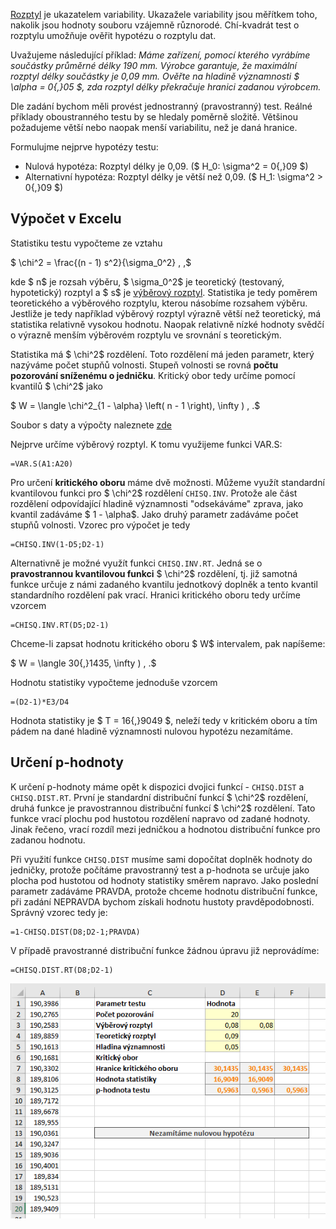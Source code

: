 [Rozptyl](rozptyl.md) je ukazatelem variability. Ukazažele variability jsou měřítkem toho, nakolik jsou hodnoty souboru vzájemně různorodé. Chí-kvadrát test o rozptylu umožňuje ověřit hypotézu o rozptylu dat.

Uvažujeme následující příklad: *Máme zařízení, pomocí kterého vyrábíme součástky průměrné délky 190 mm. Výrobce garantuje, že maximální rozptyl délky součástky je 0,09 mm. Ověřte na hladině významnosti $ \alpha = 0{,}05 $, zda rozptyl délky překračuje hranici zadanou výrobcem.*

Dle zadání bychom měli provést jednostranný (pravostranný) test. Reálné příklady oboustranného testu by se hledaly poměrně složitě. Většinou požadujeme větší nebo naopak menší variabilitu, než je daná hranice.

Formulujme nejprve hypotézy testu:

* Nulová hypotéza: Rozptyl délky je 0,09. ($ H_0: \sigma^2 = 0{,}09 $)
* Alternativní hypotéza: Rozptyl délky je větší než 0,09. ($ H_1: \sigma^2 > 0{,}09 $)

## Výpočet v Excelu

Statistiku testu vypočteme ze vztahu

$ \chi^2 = \frac{(n - 1) s^2}{\sigma_0^2} \, ,$

kde $ n$ je rozsah výběru, $ \sigma_0^2$ je teoretický (testovaný, hypotetický) rozptyl a $ s$ je [výběrový rozptyl](rozptyl.md). Statistika je tedy poměrem teoretického a výběrového rozptylu, kterou násobíme rozsahem výběru. Jestliže je tedy například výběrový rozptyl výrazně větší než teoretický, má statistika relativně vysokou hodnotu. Naopak relativně nízké hodnoty svědčí o výrazně menším výběrovém rozptylu ve srovnání s teoretickým.

Statistika má $ \chi^2$ rozdělení. Toto rozdělení má jeden parametr, který nazýváme počet stupňů volnosti. Stupeň volnosti se rovná **počtu pozorování sníženému o jedničku**. Kritický obor tedy určíme pomocí kvantilů $ \chi^2$ jako

$ W = \langle \chi^2_{1 - \alpha} \left( n - 1 \right), \infty ) \, .$

Soubor s daty a výpočty naleznete [zde](media/chi-kvadrat-test-rozptyl/test-rozptyl.xlsx)

Nejprve určíme výběrový rozptyl. K tomu využijeme funkci VAR.S:

```
=VAR.S(A1:A20)
```

Pro určení **kritického oboru** máme dvě možnosti. Můžeme využít standardní kvantilovou funkci pro $ \chi^2$ rozdělení `CHISQ.INV`. Protože ale část rozdělení odpovídající hladině významnosti "odsekáváme" zprava, jako kvantil zadáváme $ 1 - \alpha$. Jako druhý parametr zadáváme počet stupňů volnosti. Vzorec pro výpočet je tedy

```
=CHISQ.INV(1-D5;D2-1)
```

Alternativně je možné využít funkci `CHISQ.INV.RT`. Jedná se o **pravostrannou kvantilovou funkci** $ \chi^2$ rozdělení, tj. již samotná funkce určuje z námi zadaného kvantilu jednotkový doplněk a tento kvantil standardního rozdělení pak vrací. Hranici kritického oboru tedy určíme vzorcem

```
=CHISQ.INV.RT(D5;D2-1)
```

Chceme-li zapsat hodnotu kritického oboru $ W$ intervalem, pak napíšeme:

$ W = \langle 30{,}1435, \infty ) \, .$

Hodnotu statistiky vypočteme jednoduše vzorcem

```
=(D2-1)*E3/D4
```

Hodnota statistiky je $ T = 16{,}9049 $, neleží tedy v kritickém oboru a tím pádem na dané hladině významnosti nulovou hypotézu nezamítáme.

## Určení p-hodnoty

K určení p-hodnoty máme opět k dispozici dvojici funkcí - `CHISQ.DIST` a `CHISQ.DIST.RT`. První je standardní distribuční funkcí $ \chi^2$ rozdělení, druhá funkce je pravostrannou distribuční funkcí $ \chi^2$ rozdělení. Tato funkce vrací plochu pod hustotou rozdělení napravo od zadané hodnoty. Jinak řečeno, vrací rozdíl mezi jedničkou a hodnotou distribuční funkce pro zadanou hodnotu.

Při využití funkce `CHISQ.DIST` musíme sami dopočítat doplněk hodnoty do jedničky, protože počítáme pravostranný test a p-hodnota se určuje jako plocha pod hustotou od hodnoty statistiky směrem napravo. Jako poslední parametr zadáváme PRAVDA, protože chceme hodnotu distribuční funkce, při zadání NEPRAVDA bychom získali hodnotu hustoty pravděpodobnosti. Správný vzorec tedy je:

```
=1-CHISQ.DIST(D8;D2-1;PRAVDA)
```

V případě pravostranné distribuční funkce žádnou úpravu již neprovádíme:

```
=CHISQ.DIST.RT(D8;D2-1)
```

![test-rozptyl data a vysledky](media/chi-kvadrat-test-rozptyl/test-rozptyl-data-a-vysledky.png)
